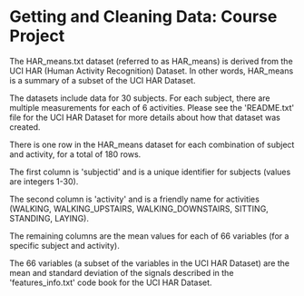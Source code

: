 # Getting and Cleaning Data: Course Project

The HAR_means.txt dataset (referred to as HAR_means) is derived from the UCI HAR (Human Activity Recognition) Dataset.
In other words, HAR_means is a summary of a subset of the UCI HAR Dataset.

The datasets include data for 30 subjects.  For each subject, there are multiple measurements for each of 6 activities.
Please see the 'README.txt' file for the UCI HAR Dataset for more details about how that dataset was created.

There is one row in the HAR_means dataset for each combination of subject and activity, for a total of 180 rows.

The first column is 'subjectid' and is a unique identifier for subjects (values are integers 1-30).

The second column is 'activity' and is a friendly name for activities (WALKING, WALKING_UPSTAIRS, WALKING_DOWNSTAIRS, SITTING, STANDING, LAYING).

The remaining columns are the mean values for each of 66 variables (for a specific subject and activity).

The 66 variables (a subset of the variables in the UCI HAR Dataset) are the mean and standard deviation of the signals described in the 'features_info.txt' code book for the UCI HAR Dataset.
